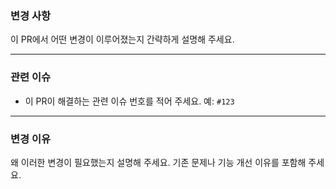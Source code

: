 ### 변경 사항
이 PR에서 어떤 변경이 이루어졌는지 간략하게 설명해 주세요.

---

### 관련 이슈
- 이 PR이 해결하는 관련 이슈 번호를 적어 주세요.
예: `#123`

---

### 변경 이유
왜 이러한 변경이 필요했는지 설명해 주세요. 기존 문제나 기능 개선 이유를 포함해 주세요.
